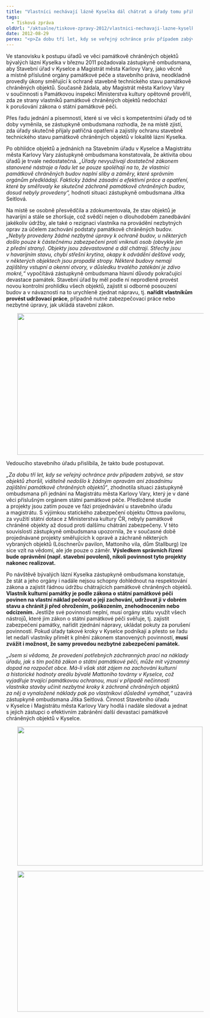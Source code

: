 ```yaml
---
title: "Vlastníci nechávají lázně Kyselka dál chátrat a úřady tomu přihlížejí"
tags:
  - Tisková zpráva
oldUrl: "/aktualne/tiskove-zpravy-2012/vlastnici-nechavaji-lazne-kyselka-dal-chatrat-a-urady-tomu-prihlizeji"
date: 2012-08-29
perex: "<p>Za dobu tří let, kdy se veřejný ochránce práv případem zabývá, se stav objektů bývalých lázní v Kyselce zhoršil. Žádné zásadní a efektivní práce, které by směřovaly ke skutečné záchraně památek, dosud nebyly provedeny.</p>"
---
```


<!-- imported from the old website -->

<p>Ve stanovisku k postupu úřadů ve věci památkově chráněných objektů bývalých lázní Kyselka v březnu 2011 požadovala zástupkyně ombudsmana, aby Stavební úřad v Kyselce a Magistrát města Karlovy Vary, jako věcně a místně příslušné orgány památkové péče a stavebního práva, neodkladně provedly úkony směřující k ochraně stavebně technického stavu památkově chráněných objektů. Současně žádala, aby Magistrát města Karlovy Vary v součinnosti s Památkovou inspekcí Ministerstva kultury opětovně prověřil, zda ze strany vlastníků památkově chráněných objektů nedochází k porušování zákona o státní památkové péči.</p><p>Přes řadu jednání a písemností, které si ve věci s kompetentními úřady od té doby vyměnila, se zástupkyně ombudsmana rozhodla, že na místě zjistí, zda úřady skutečně přijaly patřičná opatření a zajistily ochranu stavebně technického stavu památkově chráněných objektů v lokalitě lázní Kyselka. </p><p>Po obhlídce objektů a jednáních na Stavebním úřadu v Kyselce a Magistrátu města Karlovy Vary zástupkyně ombudsmana konstatovala, že aktivita obou úřadů je trvale nedostatečná. <em>„Úřady nevyužívají dostatečně zákonem stanovené nástroje a řadu let se pouze spoléhají na to, že vlastníci památkově chráněných budov naplní sliby a záměry, které správním orgánům předkládají. Fakticky žádné zásadní a efektivní práce a opatření, které by směřovaly ke skutečné záchraně památkově chráněných budov, dosud nebyly provedeny“,</em> hodnotí situaci zástupkyně ombudsmana Jitka Seitlová.</p><p>Na místě se osobně přesvědčila a zdokumentovala, že stav objektů je havarijní a stále se zhoršuje, což svědčí nejen o dlouhodobém zanedbávání jakékoliv údržby, ale také o rezignaci vlastníka na provádění nezbytných oprav za účelem zachování podstaty památkově chráněných budov. <em>„Nebyly provedeny žádné nezbytné úpravy k ochraně budov, u některých došlo pouze k částečnému zabezpečení proti vniknutí osob (obvykle jen z přední strany). Objekty jsou zdevastované a dál chátrají. Střechy jsou v havarijním stavu, chybí střešní krytina, okapy k odvádění dešťové vody, v některých objektech jsou propadlé stropy. Některé budovy nemají zajištěny vstupní a okenní otvory, v důsledku trvalého zatékání je zdivo mokré,“</em> vypočítává zástupkyně ombudsmana hlavní důvody pokračující devastace památek. Stavební úřad by měl podle ní neprodleně provést novou kontrolní prohlídku všech objektů, zajistit si odborné posouzení budov a v návaznosti na to urychleně zjednat nápravu, tj. <strong>nařídit vlastníkům provést udržovací práce</strong>, případně nutné zabezpečovací práce nebo nezbytné úpravy, jak ukládá stavební zákon. </p><p><img src="https://www.ochrance.cz/fileadmin/user_upload/img/Akce2012/Stallburg-2.JPG" alt="" style="BORDER-BOTTOM-COLOR: ; BORDER-TOP-COLOR: ; PADDING-LEFT: 30px; BORDER-RIGHT-COLOR: ; BORDER-LEFT-COLOR: " title="Stallburg (zezadu) - havarijní stav střechy" height="382" width="509" /></p><p>Vedoucího stavebního úřadu přislíbila, že takto bude postupovat.</p><p><em>„Za dobu tří let, kdy se veřejný ochránce práv případem zabývá, se stav objektů zhoršil, viditelně nedošlo k žádným opravám ani zásadnímu zajištění památkově chráněných objektů“</em>, zhodnotila situaci zástupkyně ombudsmana při jednání na Magistrátu města Karlovy Vary, který je v dané věci příslušným orgánem státní památkové péče. Předložené studie a projekty jsou zatím pouze ve fázi projednávání u stavebního úřadu a magistrátu. S výjimkou statického zabezpečení objektu Ottova pavilonu, za využití státní dotace z Ministerstva kultury ČR, nebyly památkově chráně<a name="_GoBack"></a>né objekty až dosud proti dalšímu chátrání zabezpečeny. V této souvislosti zástupkyně ombudsmana upozornila, že v současné době projednávané projekty směřujících k opravě a záchraně některých vybraných objektů (Löschnerův pavilon, Mattoniho vila, dům Stallburg) lze sice vzít na vědomí, ale jde pouze o záměr. <strong>Výsledkem správních řízení bude oprávnění (např. stavební povolení), nikoli povinnost tyto projekty nakonec realizovat.</strong></p><p>Po návštěvě bývalých lázní Kyselka zástupkyně ombudsmana konstatuje, že stát a jeho orgány i nadále nejsou schopny dohlédnout na respektování zákona a zajistit řádnou údržbu chátrajících památkově chráněných objektů. <strong>Vlastník kulturní památky je podle zákona o státní památkové péči povinen na vlastní náklad pečovat o její zachování, udržovat ji v dobrém stavu a chránit ji před ohrožením, poškozením, znehodnocením nebo odcizením.</strong> Jestliže své povinnosti neplní, musí orgány státu využít všech nástrojů, které jim zákon o státní památkové péči svěřuje, tj. zajistit zabezpečení památky, nařídit zjednání nápravy, ukládat pokuty za porušení povinností. Pokud úřady takové kroky v Kyselce podnikají a přesto se řadu let nedaří vlastníky přimět k plnění zákonem stanovených povinností, <strong>musí zvážit i možnost, že samy provedou nezbytné zabezpečení památek.</strong></p><p><em>„Jsem si vědoma, že provedení potřebných záchranných prací na náklady úřadu, jak s tím počítá zákon o státní památkové péči, může mít významný dopad na rozpočet obce. Má-li však stát zájem na zachování kulturní a historické hodnoty areálu bývalé Mattoniho továrny v Kyselce, což vyjadřuje trvající památkovou ochranou, musí v případě nečinnosti vlastníka stavby učinit nezbytné kroky k záchraně chráněných objektů za něj a vynaložené náklady pak po vlastníkovi důsledně vymáhat,“</em> uzavírá zástupkyně ombudsmana Jitka Seitlová. Činnost Stavebního úřadu v Kyselce i Magistrátu města Karlovy Vary hodlá i nadále sledovat a jednat s jejich zástupci o efektivním zabránění další devastaci památkově chráněných objektů v Kyselce.</p><p><img src="https://www.ochrance.cz/fileadmin/user_upload/img/Akce2012/Stallburg.JPG" alt="" style="BORDER-BOTTOM-COLOR: ; BORDER-TOP-COLOR: ; PADDING-LEFT: 30px; BORDER-RIGHT-COLOR: ; BORDER-LEFT-COLOR: " title="Stallburg" height="375" width="501" /></p><p><img src="https://www.ochrance.cz/fileadmin/user_upload/img/Akce2012/Vileminka.JPG" alt="" style="BORDER-BOTTOM-COLOR: ; BORDER-TOP-COLOR: ; PADDING-LEFT: 30px; BORDER-RIGHT-COLOR: ; BORDER-LEFT-COLOR: " title="Vilemínka" height="380" width="507" /></p>
